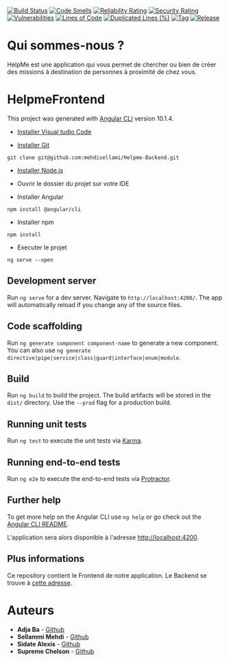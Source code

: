 [![Build Status](https://img.shields.io/travis/pascalpoizat/template-java-project/master.svg?style=flat-square)](https://travis-ci.org/github/mehdisellami/Helpme-Frontend)
[![Code Smells](https://sonarcloud.io/api/project_badges/measure?project=mehdisellami_Helpme-Frontend&metric=code_smells)](https://sonarcloud.io/dashboard?id=mehdisellami_Helpme-Frontend)
[![Reliability Rating](https://sonarcloud.io/api/project_badges/measure?project=mehdisellami_Helpme-Frontend&metric=reliability_rating)](https://sonarcloud.io/dashboard?id=mehdisellami_Helpme-Frontend)
[![Security Rating](https://sonarcloud.io/api/project_badges/measure?project=mehdisellami_Helpme-Frontend&metric=security_rating)](https://sonarcloud.io/dashboard?id=mehdisellami_Helpme-Frontend)
[![Vulnerabilities](https://sonarcloud.io/api/project_badges/measure?project=mehdisellami_Helpme-Frontend&metric=vulnerabilities)](https://sonarcloud.io/dashboard?id=mehdisellami_Helpme-Frontend)
[![Lines of Code](https://sonarcloud.io/api/project_badges/measure?project=mehdisellami_Helpme-Frontend&metric=ncloc)](https://sonarcloud.io/dashboard?id=mehdisellami_Helpme-Frontend)
[![Duplicated Lines (%)](https://sonarcloud.io/api/project_badges/measure?project=mehdisellami_Helpme-Frontend&metric=duplicated_lines_density)](https://sonarcloud.io/dashboard?id=mehdisellami_Helpme-Frontend)
[![Tag](https://img.shields.io/github/v/tag/mehdisellami/Helpme-Frontend)](build.gradle)
[![Release](https://img.shields.io/github/v/release/mehdisellami/Helpme-Frontend)](build.gradle)

# Qui sommes-nous ?
 HelpMe est une application qui vous permet de chercher ou bien de créer des missions à destination de personnes à proximité de chez vous.

# HelpmeFrontend

This project was generated with [Angular CLI](https://github.com/angular/angular-cli) version 10.1.4.

- [Installer Visual tudio Code](https://code.visualstudio.com/download)

 - [Installer Git](https://git-scm.com/downloads)

 ```
 git clone git@github.com:mehdisellami/Helpme-Backend.git
 ```

 - [Installer Node.js](https://nodejs.org/en/download/s)

 - Ouvrir le dossier du projet sur votre IDE


 - Installer Angular

 ```
npm install @angular/cli
 ```

- Installer npm

 ```
npm install
 ```

- Executer le projet

 ```
ng serve --open
 ```


## Development server

Run `ng serve` for a dev server. Navigate to `http://localhost:4200/`. The app will automatically reload if you change any of the source files.

## Code scaffolding

Run `ng generate component component-name` to generate a new component. You can also use `ng generate directive|pipe|service|class|guard|interface|enum|module`.

## Build

Run `ng build` to build the project. The build artifacts will be stored in the `dist/` directory. Use the `--prod` flag for a production build.

## Running unit tests

Run `ng test` to execute the unit tests via [Karma](https://karma-runner.github.io).

## Running end-to-end tests

Run `ng e2e` to execute the end-to-end tests via [Protractor](http://www.protractortest.org/).

## Further help

To get more help on the Angular CLI use `ng help` or go check out the [Angular CLI README](https://github.com/angular/angular-cli/blob/master/README.md).

L'application sera alors disponible à l'adresse [http://localhost:4200](http://localhost:4200). <br>

## Plus informations
Ce repository contient le Frontend de notre application. Le Backend se trouve à [cette adresse](https://github.com/mehdisellami/Helpme-Backend).

# Auteurs
* **Adja Ba** - [Github](https://github.com/adjarokhaya)
* **Sellammi Mehdi** - [Github](https://github.com/mehdisellami)
* **Sidate Alexis** - [Github](https://github.com/sidatealexis)
* **Supreme Chelson** - [Github](https://github.com/SUPREMEchelson)
